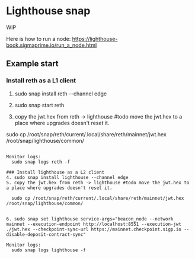 # Lighthouse snap

WIP

Here is how to run a node: https://lighthouse-book.sigmaprime.io/run_a_node.html

## Example start

### Install reth as a L1 client
1. sudo snap install reth --channel edge
2. sudo snap start reth

3. copy the jwt.hex from reth -> lighthouse #todo move the jwt.hex to a place where upgrades doesn't reset it.

  sudo cp /root/snap/reth/current/.local/share/reth/mainnet/jwt.hex /root/snap/lighthouse/common/


```

Monitor logs:
  sudo snap logs reth -f

### Install lighthouse as a L2 client
4. sudo snap install lighthouse --channel edge
5. copy the jwt.hex from reth -> lighthouse #todo move the jwt.hex to a place where upgrades doesn't reset it.

  sudo cp /root/snap/reth/current/.local/share/reth/mainnet/jwt.hex /root/snap/lighthouse/common/


6. sudo snap set lighthouse service-args="beacon_node --network mainnet --execution-endpoint http://localhost:8551 --execution-jwt ./jwt.hex --checkpoint-sync-url https://mainnet.checkpoint.sigp.io --disable-deposit-contract-sync"

Monitor logs:
  sudo snap logs lighthouse -f


